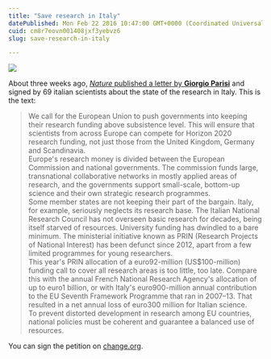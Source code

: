 ```yaml
---
title: "Save research in Italy"
datePublished: Mon Feb 22 2016 10:47:00 GMT+0000 (Coordinated Universal Time)
cuid: cm8r7eovn001408jxf3yebvz6
slug: save-research-in-italy

---
```



![](https://cdn.hashnode.com/res/hashnode/image/upload/v1743070897114/62d05975-c26a-4914-bdd4-857469a50747.jpeg)

About three weeks ago, [_Nature_ published a letter by **Giorgio Parisi**](http://www.nature.com/nature/journal/v530/n7588/full/530033d.html) and signed by 69 italian scientists about the state of the research in Italy. This is the text:

> We call for the European Union to push governments into keeping their research funding above subsistence level. This will ensure that scientists from across Europe can compete for Horizon 2020 research funding, not just those from the United Kingdom, Germany and Scandinavia.  
> Europe's research money is divided between the European Commission and national governments. The commission funds large, transnational collaborative networks in mostly applied areas of research, and the governments support small-scale, bottom-up science and their own strategic research programmes.  
> Some member states are not keeping their part of the bargain. Italy, for example, seriously neglects its research base. The Italian National Research Council has not overseen basic research for decades, being itself starved of resources. University funding has dwindled to a bare minimum. The ministerial initiative known as PRIN (Research Projects of National Interest) has been defunct since 2012, apart from a few limited programmes for young researchers.  
> This year's PRIN allocation of a euro92-million (US$100-million) funding call to cover all research areas is too little, too late. Compare this with the annual French National Research Agency's allocation of up to euro1 billion, or with Italy's euro900-million annual contribution to the EU Seventh Framework Programme that ran in 2007–13. That resulted in a net annual loss of euro300 million for Italian science.  
> To prevent distorted development in research among EU countries, national policies must be coherent and guarantee a balanced use of resources.

You can sign the petition on [change.org](https://www.change.org/p/salviamo-la-ricerca-italiana).